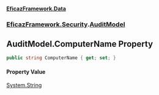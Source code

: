 #### [EficazFramework.Data](EficazFrameworkData.md 'EficazFramework Data')
### [EficazFramework.Security](EficazFrameworkData.md#EficazFramework.Security 'EficazFramework.Security').[AuditModel](EficazFramework.Security/AuditModel.md 'EficazFramework.Security.AuditModel')

## AuditModel.ComputerName Property

```csharp
public string ComputerName { get; set; }
```

#### Property Value
[System.String](https://docs.microsoft.com/en-us/dotnet/api/System.String 'System.String')
